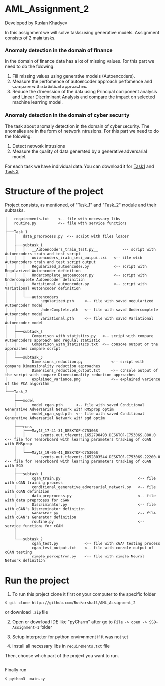 # AML_Assignment_2
Developed by Ruslan Khadyev

In this assignment we will solve tasks using generative models. Assignment consists of 2 main tasks.

### Anomaly detection in the domain of finance
In the domain of finance data has a lot of missing values. For this part we need to do the folowing:
1) Fill missing values using generative models (Autoencoders).
2) Measure the perfomence of autoencoder approach perfomence and compare with statistical approaches.
3) Reduce the dimenssion of the data using Principal component analysis and Linear Discriminant Analysis and compare the impact on selected machine learning model.

### Anomaly detection in the domain of cyber security
The task about anomaly detection in the domain of cyber security. The anomalies are in the form of network intrusions. For this part we need to do the folowing:
1) Detect network intrusions
2) Measure the quality of data generated by a generative adversarial model.

For each task we have individual data. You can download it for [Task1](https://drive.google.com/file/d/1iVl4Q4Bq3Fbwv60lLthfBc6eYxYLrdnU/view) and [Task 2](https://cloudstor.aarnet.edu.au/plus/s/2DhnLGDdEECo4ys?path=%2FUNSW-NB15%20-%20CSV%20Files%2Fa%20part%20of%20training%20and%20testing%20set)

# Structure of the project
Project consists, as mentioned, of "Task_1" and "Task_2" module and their subtasks.

```
│   requirements.txt    <-- file with necessary libs
│   routine.py          <-- file with service functions
│
├───Task_1
│   │   data_preprocess.py  <-- script with files loader
│   │
│   ├───subtask_1
│   │   │   __Autoencoders_train_test.py__           <-- script with Autoencoders train and test script
│   │   │   Autoencoders_train_test_output.txt   <-- file with Autoencoders train and test script output
│   │   │   Regularized_autoencoder.py           <-- script with Regularized Autoencoder definition
│   │   │   Undercomplete_autoencoder.py         <-- script with Undercomplete Autoencoder definition
│   │   │   Variational_autoencoder.py           <-- script with Variational Autoencoder definition
│   │   │
│   │   └───autoencoders
│   │           Regularized.pth     <-- file with saved Regularized Autoencoder model
│   │           UnderComplete.pth   <-- file with saved Undercomplete Autoencoder model
│   │           Variational.pth     <-- file with saved Variational Autoencoder model
│   │
│   ├───subtask_2
│   │       Comparison_with_statistics.py   <-- script with compare Autoencoders approach and regulal statistic
│   │       Comparison_with_statistics.txt  <-- console output of the approaches compare script
│   │
│   └───subtask_3
│           Dimensions_reduction.py             <-- script with compare Dimensionality reduction approaches
│           Dimensions_reduction_output.txt     <-- console output of the script with compare Dimensionality reduction approaches
│           explained_variance.png              <-- explained varience of the PCA algorithm
│    
└───Task_2
    │
    ├───model
    │       model_cgan.pth      <-- file with saved Conditional Generative Adversarial Network with RMSprop optim
    │       model_cgan_sgd.pth  <-- file with saved Conditional Generative Adversarial Network with sgd optim
    │
    ├───runs
    │   ├───May17_17-41-31_DESKTOP-C75306S
    │   │       events.out.tfevents.1652798493.DESKTOP-C75306S.880.0    <-- file for Tensorboard with learning parameters tracking of cGAN with RMSprop
    │   │
    │   └───May17_19-05-41_DESKTOP-C75306S
    │           events.out.tfevents.1652803544.DESKTOP-C75306S.22200.0  <-- file for Tensorboard with learning parameters tracking of cGAN with SGD
    │
    ├───subtask_1
    │       cgan_train.py                                   <-- file with cGAN training process
    │       conditional_generative_adversarial_network.py   <-- file with cGAN definition
    │       data_preprocess.py                              <-- file with data preprocess for cGAN
    │       Discriminator.py                                <-- file with cGAN's Discreminator definition
    │       Generator.py                                    <-- file with cGAN's Generator definition
    │       routine.py                                      <-- service functions for cGAN
    │   
    │
    └───subtask_2
            cgan_test.py            <-- file with cGAN testing process
            cgan_test_output.txt    <-- file with console output of cGAN testing
            simple_perceptron.py    <-- file with simple Neural Network definition
```

# Run the project

1) To run this project clone it first on your computer to the specific folder
```
$ git clone https://github.com/RusMarshall/AML_Assignment_2
```
or download ```.zip``` file

2) Open or download IDE like "pyCharm" after go to ```File -> open -> SSD-Assignment-1``` folder

3) Setup interpreter for python environment if it was not set

4) install all necessary libs in ```requirements.txt``` file

Then, choose which part of the project you want to run.
```

```

Finally run 
```
$ python3  main.py
```
